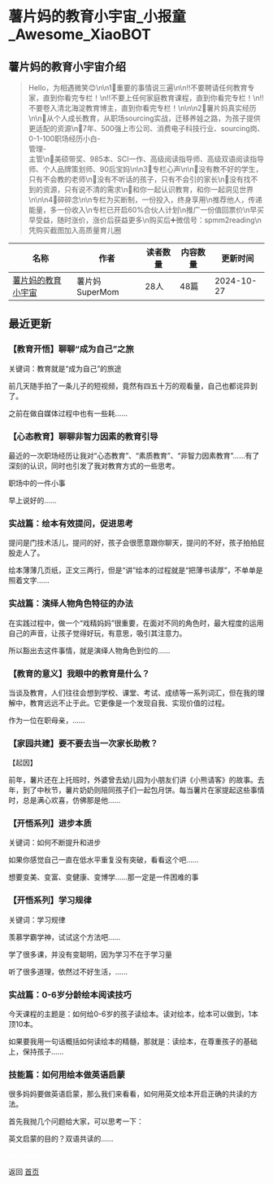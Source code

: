 # 薯片妈的教育小宇宙_小报童_Awesome_XiaoBOT

## 薯片妈的教育小宇宙介绍
> Hello，为相遇微笑😊\n\n1⃣️重要的事情说三遍\n\n‼️不要聘请任何教育专家，直到你看完专栏！\n‼️不要上任何家庭教育课程，直到你看完专栏！\n‼️不要卷入清北海淀教育博主，直到你看完专栏！\n\n\n2⃣️薯片妈真实经历\n\n🌈从个人成长教育，从职场sourcing实战，迁移养娃之路，为孩子提供更适配的资源\n🌈7年、500强上市公司、消费电子科技行业、sourcing岗、0-1-100职场经历小白-  
管理-  
主管\n🌈美硕带奖、985本、SCI一作、高级阅读指导师、高级双语阅读指导师、个人品牌策划师、90后宝妈\n\n3⃣️专栏心声\n\n🚀没有教不好的学生，只有不会教的老师\n🚀没有不听话的孩子，只有不会引的家长\n🚀没有找不到的资源，只有说不清的需求\n🚀和你一起认识教育，和你一起洞见世界\n\n\n4⃣️碎碎念\n\n专栏为买断制，一份投入，终身享用\n推荐他人，传递能量，多一份收入\n专栏已开启60%合伙人计划\n推广一份值回票价\n早买早受益，随时涨价，涨价后获益更多\n购买后➕微信号：spmm2reading\n凭购买截图加入高质量育儿圈  
  


|名称|作者|读者数量|内容数量|更新时间|
|---|---|---|---|---|
|[薯片妈的教育小宇宙](https://xiaobot.net/p/spmm2education?refer=9c3f1c95-a052-465a-9902-f6d75080262a)|薯片妈SuperMom|28人|48篇|2024-10-27|

## 最近更新
### 【教育开悟】聊聊“成为自己”之旅

关键词：教育就是“成为自己”的旅途

前几天随手拍了一条儿子的短视频，竟然有四五十万的观看量，自己也都诧异到了。

之前在做自媒体过程中也有一些耗......

### 【心态教育】聊聊非智力因素的教育引导

最近的一次职场经历让我对“心态教育”、“素质教育”、“非智力因素教育”……有了深刻的认识，同时也引发了我对教育方式的一些思考。

职场中的一件小事

早上说好的......

### 实战篇：绘本有效提问，促进思考

提问是门技术活儿，提问的好，孩子会很愿意跟你聊天，提问的不好，孩子拍拍屁股走人了。

绘本薄薄几页纸，正文三两行，但是“讲”绘本的过程就是“把薄书读厚”，不单单是照着文字......

### 实战篇：演绎人物角色特征的办法

在实践过程中，做一个“戏精妈妈”很重要，在面对不同的角色时，最大程度的运用自己的声音，让孩子觉得好玩，有意思，吸引其注意力。

所以豁出去这件事情，就是演绎人物角色到位的......

### 【教育的意义】我眼中的教育是什么？

当谈及教育，人们往往会想到学校、课堂、考试、成绩等一系列词汇，但在我的理解中，教育远远不止于此。它更像是一个发现自我、实现价值的过程。

作为一位在职母亲，......

### 【家园共建】要不要去当一次家长助教？

【起因】

前年，薯片还在上托班时，外婆曾去幼儿园为小朋友们讲《小熊请客》的故事。去年，到了中秋节，薯片奶奶则陪同孩子们一起包月饼。每当薯片在家提起这些事情时，总是满心欢喜，仿佛那是他......

### 【开悟系列】进步本质

关键词：如何不断提升和进步

如果你感觉自己一直在低水平重复没有突破，看看这个吧……

想要变美、变富、变健康、变博学……那一定是一件困难的事

### 【开悟系列】学习规律

关键词：学习规律

羡慕学霸学神，试试这个方法吧……

学了很多课，并没有变聪明，因为学习不在于学习量

听了很多道理，依然过不好生活，......

### 实战篇：0-6岁分龄绘本阅读技巧

今天课程的主题是：如何给0-6岁的孩子读绘本。读对绘本，绘本可以做到，1本顶10本。

如果要我用一句话概括如何读绘本的精髓，那就是：读绘本，在尊重孩子的基础上，保持孩子......

### 技能篇：如何用绘本做英语启蒙

很多妈妈要做英语启蒙，那么我们来看看，如何用英文绘本开启正确的共读的方法。

首先我抛几个问题给大家，可以思考一下：

英文启蒙的目的？双语共读的......


<a href="https://github.com/Reno9527/awesome-xiaobot" style="color: white; text-decoration: none;">awesome-xiaobot</a>

返回 [首页](../README.md)
